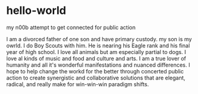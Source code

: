 # hello-world
my n00b attempt to get connected for public action

I am a divorced father of one son and have primary custody. my son is my owrld. I do Boy Scouts with him. He is nearing his Eagle rank and his final year of high school.
I love all animals but am especially partial to dogs.
I love al kinds of music and food and culture and arts. I am a true lover of humanity and all it's wonderful manifestations and nuanced differences.
I hope to help change the workd for the better through concerted public action to create synergistic and collaborative solutions that are elegant, radical, and really make for win-win-win paradigm shifts.
